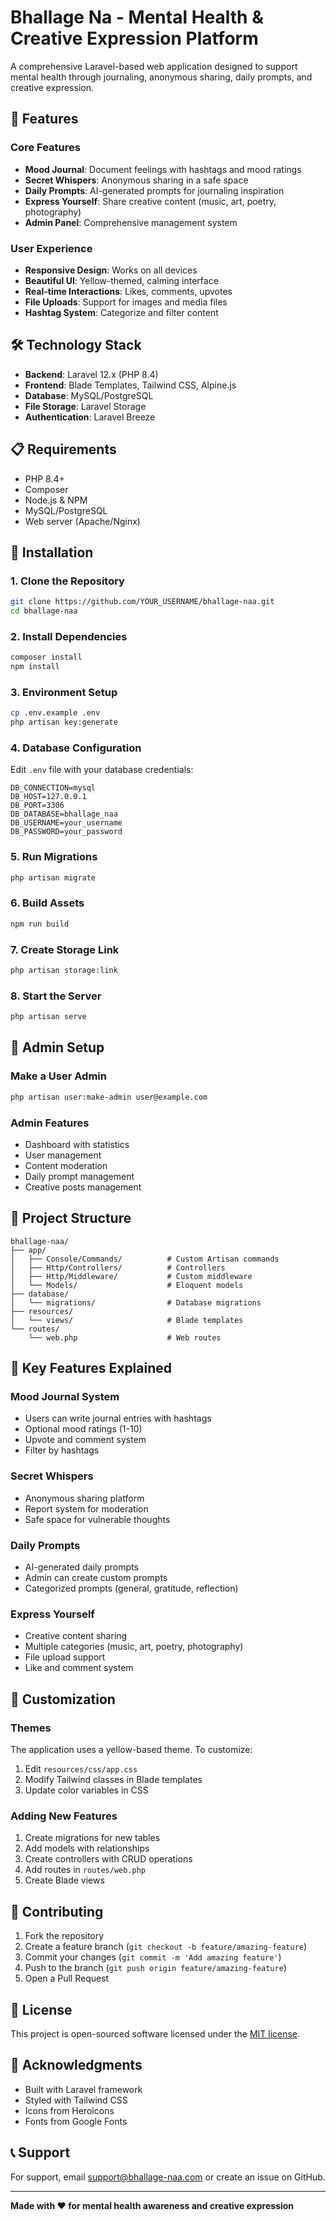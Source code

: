# Bhallage Na - Mental Health & Creative Expression Platform

A comprehensive Laravel-based web application designed to support mental health through journaling, anonymous sharing, daily prompts, and creative expression.

## 🌟 Features

### **Core Features**
- **Mood Journal**: Document feelings with hashtags and mood ratings
- **Secret Whispers**: Anonymous sharing in a safe space
- **Daily Prompts**: AI-generated prompts for journaling inspiration
- **Express Yourself**: Share creative content (music, art, poetry, photography)
- **Admin Panel**: Comprehensive management system

### **User Experience**
- **Responsive Design**: Works on all devices
- **Beautiful UI**: Yellow-themed, calming interface
- **Real-time Interactions**: Likes, comments, upvotes
- **File Uploads**: Support for images and media files
- **Hashtag System**: Categorize and filter content

## 🛠️ Technology Stack

- **Backend**: Laravel 12.x (PHP 8.4)
- **Frontend**: Blade Templates, Tailwind CSS, Alpine.js
- **Database**: MySQL/PostgreSQL
- **File Storage**: Laravel Storage
- **Authentication**: Laravel Breeze

## 📋 Requirements

- PHP 8.4+
- Composer
- Node.js & NPM
- MySQL/PostgreSQL
- Web server (Apache/Nginx)

## 🚀 Installation

### **1. Clone the Repository**
```bash
git clone https://github.com/YOUR_USERNAME/bhallage-naa.git
cd bhallage-naa
```

### **2. Install Dependencies**
```bash
composer install
npm install
```

### **3. Environment Setup**
```bash
cp .env.example .env
php artisan key:generate
```

### **4. Database Configuration**
Edit `.env` file with your database credentials:
```env
DB_CONNECTION=mysql
DB_HOST=127.0.0.1
DB_PORT=3306
DB_DATABASE=bhallage_naa
DB_USERNAME=your_username
DB_PASSWORD=your_password
```

### **5. Run Migrations**
```bash
php artisan migrate
```

### **6. Build Assets**
```bash
npm run build
```

### **7. Create Storage Link**
```bash
php artisan storage:link
```

### **8. Start the Server**
```bash
php artisan serve
```

## 👤 Admin Setup

### **Make a User Admin**
```bash
php artisan user:make-admin user@example.com
```

### **Admin Features**
- Dashboard with statistics
- User management
- Content moderation
- Daily prompt management
- Creative posts management

## 📁 Project Structure

```
bhallage-naa/
├── app/
│   ├── Console/Commands/          # Custom Artisan commands
│   ├── Http/Controllers/          # Controllers
│   ├── Http/Middleware/           # Custom middleware
│   └── Models/                    # Eloquent models
├── database/
│   └── migrations/                # Database migrations
├── resources/
│   └── views/                     # Blade templates
└── routes/
    └── web.php                    # Web routes
```

## 🎨 Key Features Explained

### **Mood Journal System**
- Users can write journal entries with hashtags
- Optional mood ratings (1-10)
- Upvote and comment system
- Filter by hashtags

### **Secret Whispers**
- Anonymous sharing platform
- Report system for moderation
- Safe space for vulnerable thoughts

### **Daily Prompts**
- AI-generated daily prompts
- Admin can create custom prompts
- Categorized prompts (general, gratitude, reflection)

### **Express Yourself**
- Creative content sharing
- Multiple categories (music, art, poetry, photography)
- File upload support
- Like and comment system

## 🔧 Customization

### **Themes**
The application uses a yellow-based theme. To customize:
1. Edit `resources/css/app.css`
2. Modify Tailwind classes in Blade templates
3. Update color variables in CSS

### **Adding New Features**
1. Create migrations for new tables
2. Add models with relationships
3. Create controllers with CRUD operations
4. Add routes in `routes/web.php`
5. Create Blade views

## 🤝 Contributing

1. Fork the repository
2. Create a feature branch (`git checkout -b feature/amazing-feature`)
3. Commit your changes (`git commit -m 'Add amazing feature'`)
4. Push to the branch (`git push origin feature/amazing-feature`)
5. Open a Pull Request

## 📄 License

This project is open-sourced software licensed under the [MIT license](https://opensource.org/licenses/MIT).

## 🙏 Acknowledgments

- Built with Laravel framework
- Styled with Tailwind CSS
- Icons from Heroicons
- Fonts from Google Fonts

## 📞 Support

For support, email support@bhallage-naa.com or create an issue on GitHub.

---

**Made with ❤️ for mental health awareness and creative expression**
